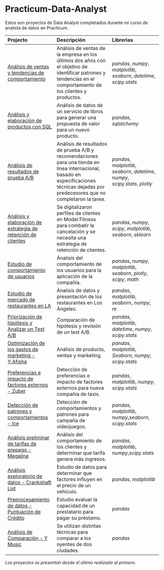 # Practicum-Data-Analyst
Estos son proyectos de Data Analyst completados durante mi curso de analista de datos en Practicum.

| Projecto               | Descripción                                                                                 | Librerias                      |
|:--------------------- |:------------------------------------------------------------------------------------------- |:------------------------------ |
|[Análisis de ventas y tendencias de comportamiento](final_proyect)|Análisis de ventas de la empresa en los últimos dos años con el objetivo de identificar patrones y tendencias en el comportamiento de los clientes y productos.|*pandas*, *numpy*, *matplotlib*, *seaborn*, *datetime*, *scipy.stats*|
|[Análisis y elaboración de productos con SQL](sql_analysis)|Análisis de datos de un servicio de libros para generar una propuesta de valor para un nuevo producto.|*pandas*, *sqlalchemy*|
|[Análisis de resultados de prueba A/B](A_B_inc)|Análisis de resultados de prueba A/B y recomendaciones para una tienda en línea internacional, basado en especificaciones técnicas dejadas por predecesores que no completaron la tarea.|*pandas*, *matplotlib*, *seaborn*, *datetime*, *numpy*, *scipy.stats*, *plotly*|
|[Análisis y elaboración de estrategia de retención de clientes](Models_Clusters)|Se digitalizaron perfiles de clientes en Model Fitness para combatir la cancelación y se necesita una estrategia de retención de clientes.|*pandas*, *numpy*, *scipy*, *matplotlib*, *seaborn*, *sklearn*|
|[Estudio de comportamiento de usuarios](AAB_test)|Ánalisis del comportamiento de los usuarios para la aplicación de la compañía.|*pandas*, *numpy*, *matplotlib*, *seaborn*, *plotly*, *scipy*, *math*|
|[Estudio de mercado de restaurantes en LA](market_study)|Ánalisis de datos y presentación de los restaurantes en Los Ángeles.|*pandas*, *matplotlib*, *seaborn*, *numpy*, *re*|
|[Priorización de hipótesis y Analizar un Test A/B](hypothesis_prioritization)|Comparación de hipótesis y revisión de un test A/B.|*pandas*, *matplotlib*, *datetime*, *numpy*, *scipy.stats*|
|[Optimización de los gastos de marketing - Y.Afisha](costs_otimization)|Análisis de producto, ventas y marketing.|*pandas*, *matplotlib*, *Seaborn*, *numpy*, *scipy.stats*|
|[Preferencias e impacto de factores externos - Zuber](External_Paterns)|Detección de preferencias e impacto de factores externos para nueva compañía de taxis.|*pandas*, *matplotlib*, *numpy*, *scipy.stats*|
|[Detección de patrones y comportamientos - Ice](User_Patern)|Detección de comportamientos y patrones para campaña de videojuegos.|*pandas*, *matplotlib*, *numpy*,*seaborn*, *scipy.stats*|
|[Análisis preliminar de tarifas de prepago - Megaline](Rate_Analysis)|Análisis del comportamiento de los clientes y determinar que tarifa genera más ingresos.|*pandas*, *matplotlib*, *numpy*,*scipy.stats*|
|[Análisis exploratorio de datos - Crankshaft List](Price_Factors)|Estudio de datos para determinar que factores influyen en el precio de un vehículo.|*pandas*, *matplotlib*|
|[Preprocesamiento de datos - Puntuación de Crédito](Credit_Scoring)|Estudio evaluar la capacidad de un prestatario para pagar su préstamo.|*pandas*|
|[Análisis de Comparación - Y Music](YMusic)|Se utilizan distintas técnicas para comparar a los oyentes de dos ciudades.|*pandas*|

*Los proyectos se presentan desde el último realizado al primero.*

